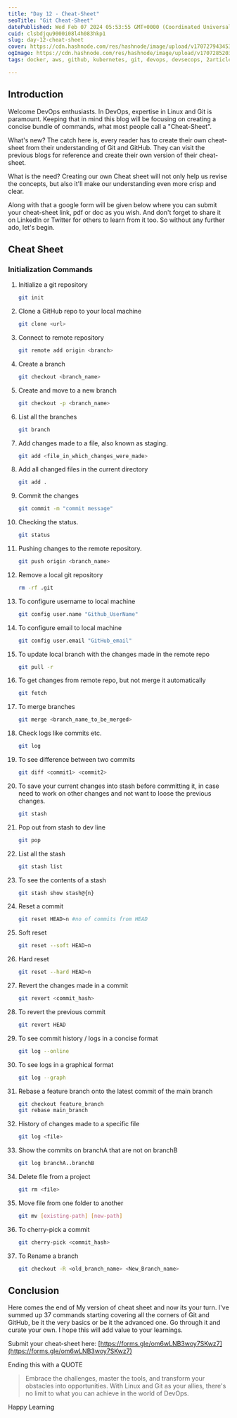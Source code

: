 ```yaml
---
title: "Day 12 - Cheat-Sheet"
seoTitle: "Git Cheat-Sheet"
datePublished: Wed Feb 07 2024 05:53:55 GMT+0000 (Coordinated Universal Time)
cuid: clsbdjqu9000i08l4h083hkp1
slug: day-12-cheat-sheet
cover: https://cdn.hashnode.com/res/hashnode/image/upload/v1707279434538/6724d533-6995-48ec-b175-1656d003d7ba.png
ogImage: https://cdn.hashnode.com/res/hashnode/image/upload/v1707285203502/dba73d50-1737-4e38-8cc7-b93cec56732c.png
tags: docker, aws, github, kubernetes, git, devops, devsecops, 2articles1week, technical-writing-1, devops-articles, devops-journey, 90daysofdevops, trainwithshubham, 90daysofdevops-chanllenge, devopscommunity

---
```


## Introduction

Welcome DevOps enthusiasts. In DevOps, expertise in Linux and Git is paramount. Keeping that in mind this blog will be focusing on creating a concise bundle of commands, what most people call a "Cheat-Sheet".

What's new? The catch here is, every reader has to create their own cheat-sheet from their understanding of Git and GitHub. They can visit the previous blogs for reference and create their own version of their cheat-sheet.

What is the need? Creating our own Cheat sheet will not only help us revise the concepts, but also it'll make our understanding even more crisp and clear.

Along with that a google form will be given below where you can submit your cheat-sheet link, pdf or doc as you wish. And don't forget to share it on LinkedIn or Twitter for others to learn from it too. So without any further ado, let's begin.

## Cheat Sheet

### Initialization Commands

1. Initialize a git repository
    
    ```bash
    git init
    ```
    
2. Clone a GitHub repo to your local machine
    
    ```bash
    git clone <url>
    ```
    
3. Connect to remote repository
    
    ```bash
    git remote add origin <branch>
    ```
    
4. Create a branch
    
    ```bash
    git checkout <branch_name>
    ```
    
5. Create and move to a new branch
    
    ```bash
    git checkout -p <branch_name>
    ```
    
6. List all the branches
    
    ```bash
    git branch
    ```
    
7. Add changes made to a file, also known as staging.
    
    ```bash
    git add <file_in_which_changes_were_made>
    ```
    
8. Add all changed files in the current directory
    
    ```bash
    git add .
    ```
    
9. Commit the changes
    
    ```bash
    git commit -m "commit message"
    ```
    
10. Checking the status.
    
    ```bash
    git status
    ```
    
11. Pushing changes to the remote repository.
    
    ```bash
    git push origin <branch_name>
    ```
    
12. Remove a local git repository
    
    ```bash
    rm -rf .git
    ```
    
13. To configure username to local machine
    
    ```bash
    git config user.name "Github_UserName"
    ```
    
14. To configure email to local machine
    
    ```bash
    git config user.email "GitHub_email"
    ```
    
15. To update local branch with the changes made in the remote repo
    
    ```bash
    git pull -r
    ```
    
16. To get changes from remote repo, but not merge it automatically
    
    ```bash
    git fetch
    ```
    
17. To merge branches
    
    ```bash
    git merge <branch_name_to_be_merged>
    ```
    
18. Check logs like commits etc.
    
    ```bash
    git log
    ```
    
19. To see difference between two commits
    
    ```bash
    git diff <commit1> <commit2>
    ```
    
20. To save your current changes into stash before committing it, in case need to work on other changes and not want to loose the previous changes.
    
    ```bash
    git stash
    ```
    
21. Pop out from stash to dev line
    
    ```bash
    git pop
    ```
    
22. List all the stash
    
    ```bash
    git stash list
    ```
    
23. To see the contents of a stash
    
    ```bash
    git stash show stash@{n}
    ```
    
24. Reset a commit
    
    ```bash
    git reset HEAD~n #no of commits from HEAD
    ```
    
25. Soft reset
    
    ```bash
    git reset --soft HEAD~n
    ```
    
26. Hard reset
    
    ```bash
    git reset --hard HEAD~n
    ```
    
27. Revert the changes made in a commit
    
    ```bash
    git revert <commit_hash>
    ```
    
28. To revert the previous commit
    
    ```bash
    git revert HEAD
    ```
    
29. To see commit history / logs in a concise format
    
    ```bash
    git log --online
    ```
    
30. To see logs in a graphical format
    
    ```bash
    git log --graph
    ```
    
31. Rebase a feature branch onto the latest commit of the main branch
    
    ```bash
    git checkout feature_branch
    git rebase main_branch
    ```
    
32. History of changes made to a specific file
    
    ```bash
    git log <file>
    ```
    
33. Show the commits on branchA that are not on branchB
    
    ```bash
    git log branchA..branchB
    ```
    
34. Delete file from a project
    
    ```bash
    git rm <file>
    ```
    
35. Move file from one folder to another
    
    ```bash
    git mv [existing-path] [new-path]
    ```
    
36. To cherry-pick a commit
    
    ```bash
    git cherry-pick <commit_hash>
    ```
    
37. To Rename a branch
    
    ```bash
    git checkout -R <old_branch_name> <New_Branch_name>
    ```
    

## Conclusion

Here comes the end of My version of cheat sheet and now its your turn. I've summed up 37 commands starting covering all the corners of Git and GitHub, be it the very basics or be it the advanced one. Go through it and curate your own. I hope this will add value to your learnings.

Submit your cheat-sheet here: [https://forms.gle/om6wLNB3woy7SKwz7](https://forms.gle/om6wLNB3woy7SKwz7)

Ending this with a QUOTE

> Embrace the challenges, master the tools, and transform your obstacles into opportunities. With Linux and Git as your allies, there's no limit to what you can achieve in the world of DevOps.

Happy Learning